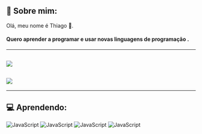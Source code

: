 ## 💫 Sobre mim:
Olá, meu nome é Thiago 🤙.
#### Quero aprender a programar  e usar novas linguagens de programação .
---
[![](https://visitcount.itsvg.in/api?id=Thiago0g0&icon=0&color=12)](https://visitcount.itsvg.in) 
---
![](https://github-readme-stats.vercel.app/api?username=Thiago0g0&theme=dark&hide_border=true&include_all_commits=false&count_private=false)<br/>
---
---
## 💻 Aprendendo:
![JavaScript](https://img.shields.io/badge/JavaScript-F7DF1E?style=for-the-badge&logo=javascript&logoColor=black)
![JavaScript](https://img.shields.io/badge/Figma-F24E1E?style=for-the-badge&logo=figma&logoColor=white)
![JavaScript](https://img.shields.io/badge/Visual_Studio_Code-0078D4?style=for-the-badge&logo=visual%20studio%20code&logoColor=white)
![JavaScript](https://img.shields.io/badge/SQLite-07405E?style=for-the-badge&logo=sqlite&logoColor=white)
